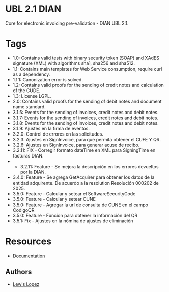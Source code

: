 # UBL 2.1 DIAN

Core for electronic invoicing pre-validation - DIAN UBL 2.1.

# Tags
* 1.0: Contains valid tests with binary security token (SOAP) and XAdES signature (XML) with algorithms sha1, sha256 and sha512.
* 1.1: Contains main templates for Web Service consumption, require curl as a dependency.
* 1.1.1: Canonization error is solved.
* 1.2: Contains valid proofs for the sending of credit notes and calculation of the CUDE.
* 1.3: License LGPL.
* 2.0: Contains valid proofs for the sending of debit notes and document name standard.
* 3.1.5: Events for the sending of invoices, credit notes and debit notes.
* 3.1.7: Events for the sending of invoices, credit notes and debit notes.
* 3.1.8: Events for the sending of invoices, credit notes and debit notes.
* 3.1.9: Ajustes en la firma de eventos.
* 3.2.0: Control de errores en las solicitudes.
* 3.2.3: Ajustes en SignInvoice, para que permita obtener el CUFE Y QR.
* 3.2.6: Ajustes en SignInvoice, para generar acuse de recibo.
* 3.2.11: FIX - Corregir formato dateTime en XML para SigningTime en facturas DIAN.
* * 3.2.11: Feature - Se mejora la descripción en los errores devueltos por la DIAN.
* 3.4.0: Feature - Se agrega GetAcquirer para obtener los datos de la entidad adquirente. De acuerdo a la resolution Resolución 000202 de 2025.
* 3.5.0: Feature - Calcular y setear el SoftwareSecurityCode
* 3.5.0: Feature - Calcular y setear CUNE
* 3.5.0: Feature - Agregar la url de consulta de CUNE en el campo CodigoQR
* 3.5.0: Feature - Funcion para obtener la información del QR
* 3.5.1: Fix - Ajustes en la nómina de ajustes de eliminación
# Resources
* [Documentation](https://docs.matias-api.com)

## Authors

* [Lewis Lopez](https://github.com/lopezsoft/)
